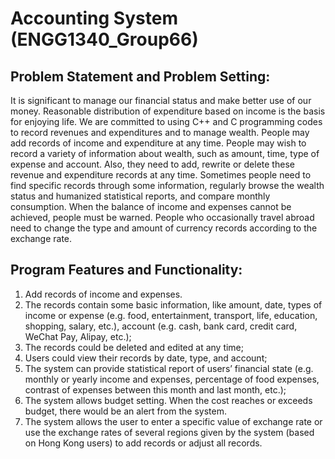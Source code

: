 # Accounting System (ENGG1340_Group66)
## Problem Statement and Problem Setting:
It is significant to manage our financial status and make better use of our money. Reasonable distribution of expenditure based on income is the basis for enjoying life. We are committed to using C++ and C programming codes to record revenues and expenditures and to manage wealth. People may add records of income and expenditure at any time. People may wish to record a variety of information about wealth, such as amount, time, type of expense and account. Also, they need to add, rewrite or delete these revenue and expenditure records at any time. Sometimes people need to find specific records through some information, regularly browse the wealth status and humanized statistical reports, and compare monthly consumption. When the balance of income and expenses cannot be achieved, people must be warned. People who occasionally travel abroad need to change the type and amount of currency records according to the exchange rate.
## Program Features and Functionality:
1) Add records of income and expenses.
2) The records contain some basic information, like amount, date, types of income or expense (e.g. food, entertainment, transport, life, education, shopping, salary, etc.), account (e.g. cash, bank card, credit card, WeChat Pay, Alipay, etc.); 
3) The records could be deleted and edited at any time; 
4) Users could view their records by date, type, and account; 
5) The system can provide statistical report of users’ financial state (e.g. monthly or yearly income and expenses, percentage of food expenses, contrast of expenses between this month and last month, etc.); 
6) The system allows budget setting. When the cost reaches or exceeds budget, there would be an alert from the system.
7) The system allows the user to enter a specific value of exchange rate or use the exchange rates of several regions given by the system (based on Hong Kong users) to add records or adjust all records.
